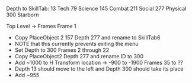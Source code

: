 Depth to SkillTab:
13 Tech
79 Science
145 Combat
211 Social
277 Physical
300 Starborn

Top Level -> Frames
Frame 1
- Copy PlaceObject 2 157 Depth 277 and rename to SkillTab6
- NOTE that this currently prevents exiting the menu
- Set Depth to 300
Frames 2 through 22
- Copy PlaceObject2 Depth 277 and rename ID to 300
- Add ~1000 to H Transform location -> -900 to -1900
Frames 35 to ??
- Depth 13 should move to the left and Depth 300 should take its place
- Add ~955